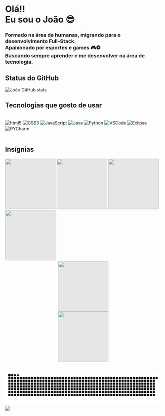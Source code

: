 # Olá!!<br/> Eu sou o João  😎
### Formado na área de humanas, migrando para o desenvolvimento Full-Stack. <br/> Apaixonado por esportes e games 🎮⚽ <br/> Buscando sempre aprender e me desenvolver na área de tecnologia.

## Status do GitHub

![João GitHub stats](https://github-readme-stats.vercel.app/api?username=joaopaulocostar&show_icons=true&theme=dracula)

## Tecnologias que gosto de usar
 <div style="display: inline_block"><br/>
    <img align="center" alt="html5"src="https://img.shields.io/badge/HTML5-E34F26?style=for-the-badge&logo=html5&logoColor=white">
    <img align="center" alt="CSS3"src="https://img.shields.io/badge/CSS3-1572B6?style=for-the-badge&logo=css3&logoColor=white">
    <img align="center" alt="JavaScript"src="https://img.shields.io/badge/JavaScript-F7DF1E?style=for-the-badge&logo=javascript&logoColor=black">
    <img align="center" alt="Java"src="https://img.shields.io/badge/Java-ED8B00?style=for-the-badge&logo=java&logoColor=white">
    <img align="center" alt="Python"src="https://img.shields.io/badge/Python-3776AB?style=for-the-badge&logo=python&logoColor=white">
    <img align="center" alt="VSCode"src="https://img.shields.io/badge/Visual_Studio_Code-0078D4?style=for-the-badge&logo=visual%20studio%20code&logoColor=white">
    <img align="center" alt="Eclipse"src="https://img.shields.io/badge/Eclipse-2C2255?style=for-the-badge&logo=eclipse&logoColor=white">
    <img align="center" alt="PYCharm"src="https://img.shields.io/badge/PyCharm-000000.svg?&style=for-the-badge&logo=PyCharm&logoColor=white">
    
 
</div><br/>

## Insígnias
<div style="display: inline_block">
    <img style="display: inline_block;-webkit-user-select: none;margin: auto;cursor: zoom-in;background-color: hsl(0, 0%, 90%);transition: background-color 300ms;" src="https://camo.githubusercontent.com/c2910dabaecddb4d9a9d4076a19a2696bbf194e62144eafef83e138ecd5d8373/68747470733a2f2f6575636c696465733938312e6769746875622e696f2f6575636c696465733938312f696d672f6261646765732f6f6e652e706e67" width="163" height="163">
    <img style="display:inline_block;-webkit-user-select: none;margin: auto;cursor: zoom-in;background-color: hsl(0, 0%, 90%);transition: background-color 300ms;" src="https://camo.githubusercontent.com/7260a8fb7f3cbbfa90e1178ed7c10465989669b27f999724929f3f5e7ecb0164/68747470733a2f2f6575636c696465733938312e6769746875622e696f2f6575636c696465733938312f696d672f6261646765732f6769742e706e67" width="163" height="163">
    <img style="display: inline_block;-webkit-user-select: none;margin: auto;cursor: zoom-in;background-color: hsl(0, 0%, 90%);transition: background-color 300ms;" src="https://camo.githubusercontent.com/5493e48250dcc3426eb9d4d9547b6150ffc01594638e9d2e7fe23c4a2adf0dac/68747470733a2f2f6575636c696465733938312e6769746875622e696f2f6575636c696465733938312f696d672f6261646765732f6a732e706e67" width="163" height="163">
    <img style="display: inline_block;-webkit-user-select: none;margin: auto;cursor: zoom-in;background-color: hsl(0, 0%, 90%);transition: background-color 300ms;" src="https://camo.githubusercontent.com/91e1ea8a4c024e9082b531c2972c794f40c9ed4620ced98e8f82db669bf7a9d6/68747470733a2f2f6575636c696465733938312e6769746875622e696f2f6575636c696465733938312f696d672f6261646765732f747265732e706e67" width="163" height="163">
    <img style="display: block;-webkit-user-select: none;margin: auto;cursor: zoom-in;background-color: hsl(0, 0%, 90%);transition: background-color 300ms;" src="https://camo.githubusercontent.com/be45767472c762fb70419a4ce46e4b4ce4edf7032884cdea43954b6f63afe886/68747470733a2f2f6575636c696465733938312e6769746875622e696f2f6575636c696465733938312f696d672f6261646765732f62616467652d70726f6a65746f2d706f727469666f6c696f2e706e67" width="163" height="163">
   <img style="display: block;-webkit-user-select: none;margin: auto;background-color: hsl(0, 0%, 90%);transition: background-color 300ms;" src="https://camo.githubusercontent.com/5e9221300897c0fb9d7ce0b6bb9d544d9ab5fceb39c00686b85cdaea73823a14/68747470733a2f2f6575636c696465733938312e6769746875622e696f2f6575636c696465733938312f696d672f6261646765732f6a6176612e706e67" width="163" height="163">
</div>
    
    
##                                                        

![Snake animation](https://github.com/R34prZ/R34prZ/blob/output/github-contribution-grid-snake.svg)
![](https://komarev.com/ghpvc/?username=R34prZ&color=blueviolet)
